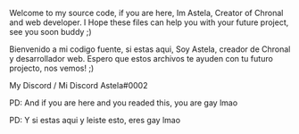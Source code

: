 Welcome to my source code, if you are here, Im Astela, Creator of Chronal and web developer. I Hope these files can help you with your future project, see you soon buddy ;)

Bienvenido a mi codigo fuente, si estas aqui, Soy Astela, creador de Chronal y desarrollador web. Espero que estos archivos te ayuden con tu futuro projecto, nos vemos! ;)

My Discord / Mi Discord
Astela#0002

PD: And if you are here and you readed this, you are gay lmao

PD: Y si estas aqui y leiste esto, eres gay lmao
